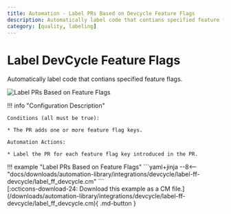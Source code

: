 ```yaml
---
title: Automation - Label PRs Based on Devcycle Feature Flags
description: Automatically label code that contians specified feature flags.
category: [quality, labeling]
---
```

# Label DevCycle Feature Flags

<!-- --8<-- [start:example]-->

Automatically label code that contians specified feature flags.

![Label PRs Based on Feature Flags](/automations/integrations/devcycle/label-ff-devcycle/label-ff-devcycle.png)

!!! info "Configuration Description"

    Conditions (all must be true):

    * The PR adds one or more feature flag keys.

    Automation Actions:

    * Label the PR for each feature flag key introduced in the PR.

<div class="automationExample" markdown="1">
!!! example "Label PRs Based on Feature Flags"
    ```yaml+jinja
    --8<-- "docs/downloads/automation-library/integrations/devcycle/label-ff-devcycle/label_ff_devcycle.cm"
    ```
    <div class="result" markdown>
      <span>
      [:octicons-download-24: Download this example as a CM file.](/downloads/automation-library/integrations/devcycle/label-ff-devcycle/label_ff_devcycle.cm){ .md-button }
      </span>
    </div>
<!-- --8<-- [end:example]-->
